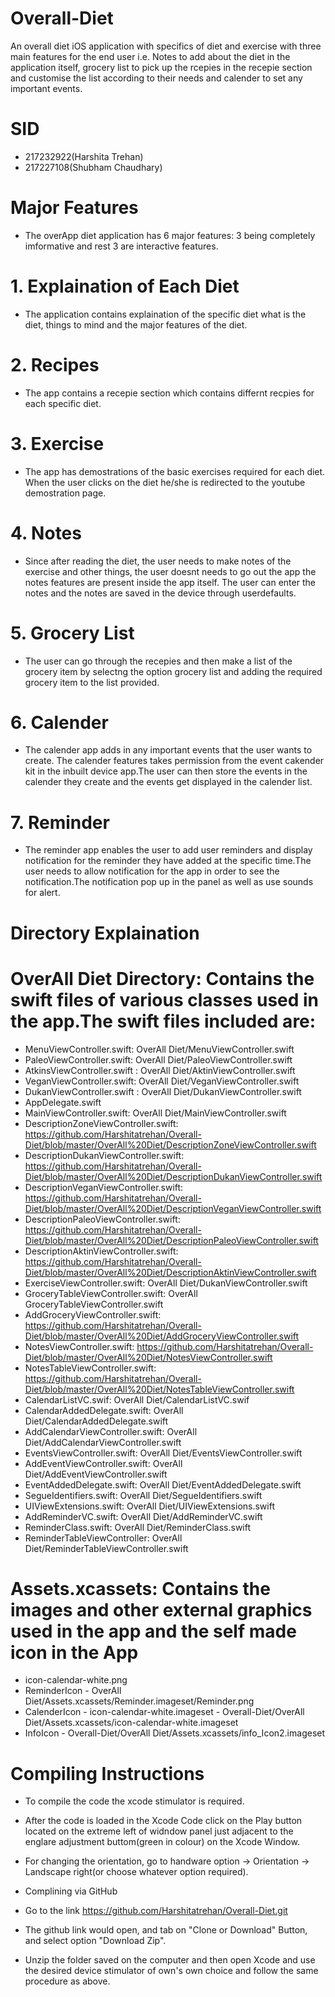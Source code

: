 # Overall-Diet
An overall diet iOS application with specifics of diet and exercise with three main features for the end user i.e. Notes to add about the diet in the application itself, grocery list to pick up the rcepies in the recepie section and customise the list according to their needs and calender to set any important events.

# SID 
- 217232922(Harshita Trehan) 
- 217227108(Shubham Chaudhary)

# Major Features 
- The overApp diet application has 6 major features: 3 being completely imformative and rest 3 are interactive features.

# 1. Explaination of Each Diet 
- The application contains explaination of the specific diet what is the diet, things to mind and the major features of the diet.
# 2. Recipes 
- The app contains a recepie section which contains differnt recpies for each specific diet.
# 3. Exercise
- The app has demostrations of the basic exercises required for each diet. When the user clicks on the diet he/she is redirected to the youtube demostration page.
# 4. Notes 
- Since after reading the diet, the user needs to make notes of the exercise and other things, the user doesnt needs to go out the app the notes features are present inside the app itself. The user can enter the notes and the notes are saved in the device through userdefaults.
# 5. Grocery List 
- The user can go through the recepies and then make a list of the grocery item by selectng the option grocery list and adding the required grocery item to the list provided. 
# 6. Calender 
- The calender app adds in any important events that the user wants to create. The calender features takes permission from the event cakender kit in the inbuilt device app.The user can then store the events in the calender they create and the events get displayed in the calender list.
# 7. Reminder 
-  The reminder app enables the user to add user reminders and display notification for the reminder they have added at the specific time.The user needs to allow notification for the app in order to see the notification.The notification pop up in the panel as well as use sounds for alert.
  

# Directory Explaination
# OverAll Diet Directory: Contains the swift files of various classes used in the app.The swift files included are:
- MenuViewController.swift: OverAll Diet/MenuViewController.swift
- PaleoViewController.swift: OverAll Diet/PaleoViewController.swift
- AtkinsViewController.swift : OverAll Diet/AktinViewController.swift
- VeganViewController.swift:  OverAll Diet/VeganViewController.swift
- DukanViewController.swift : OverAll Diet/DukanViewController.swift
- AppDelegate.swift 
- MainViewController.swift: OverAll Diet/MainViewController.swift
- DescriptionZoneViewController.swift: https://github.com/Harshitatrehan/Overall-Diet/blob/master/OverAll%20Diet/DescriptionZoneViewController.swift
- DescriptionDukanViewController.swift: https://github.com/Harshitatrehan/Overall-Diet/blob/master/OverAll%20Diet/DescriptionDukanViewController.swift
- DescriptionVeganViewController.swift: https://github.com/Harshitatrehan/Overall-Diet/blob/master/OverAll%20Diet/DescriptionVeganViewController.swift
- DescriptionPaleoViewController.swift: https://github.com/Harshitatrehan/Overall-Diet/blob/master/OverAll%20Diet/DescriptionPaleoViewController.swift
- DescriptionAktinViewController.swift:  https://github.com/Harshitatrehan/Overall-Diet/blob/master/OverAll%20Diet/DescriptionAktinViewController.swift
- ExerciseViewController.swift: OverAll Diet/DukanViewController.swift
- GroceryTableViewController.swift: OverAll GroceryTableViewController.swift
- AddGroceryViewController.swift: https://github.com/Harshitatrehan/Overall-Diet/blob/master/OverAll%20Diet/AddGroceryViewController.swift
- NotesViewController.swift: https://github.com/Harshitatrehan/Overall-Diet/blob/master/OverAll%20Diet/NotesViewController.swift
- NotesTableViewController.swift: https://github.com/Harshitatrehan/Overall-Diet/blob/master/OverAll%20Diet/NotesTableViewController.swift
- CalendarListVC.swif: OverAll Diet/CalendarListVC.swif
- CalendarAddedDelegate.swift: OverAll Diet/CalendarAddedDelegate.swift
- AddCalendarViewController.swift: OverAll Diet/AddCalendarViewController.swift
- EventsViewController.swift: OverAll Diet/EventsViewController.swift
- AddEventViewController.swift: OverAll Diet/AddEventViewController.swift
- EventAddedDelegate.swift: OverAll Diet/EventAddedDelegate.swift
- SegueIdentifiers.swift: OverAll Diet/SegueIdentifiers.swift
- UIViewExtensions.swift: OverAll Diet/UIViewExtensions.swift
- AddReminderVC.swift: OverAll Diet/AddReminderVC.swift
- ReminderClass.swift: OverAll Diet/ReminderClass.swift
- ReminderTableViewController: OverAll Diet/ReminderTableViewController.swift

# Assets.xcassets: Contains the images and other external graphics used in the app and the self made icon in the App
- icon-calendar-white.png
- ReminderIcon - OverAll Diet/Assets.xcassets/Reminder.imageset/Reminder.png
- CalenderIcon - icon-calendar-white.imageset - Overall-Diet/OverAll Diet/Assets.xcassets/icon-calendar-white.imageset
- InfoIcon - Overall-Diet/OverAll Diet/Assets.xcassets/info_Icon2.imageset

# Compiling Instructions
- To compile the code the xcode stimulator is required.
- After the code is loaded in the Xcode Code click on the Play button located on the extreme left of widndow panel just adjacent to the englare adjustment buttom(green in colour) on the Xcode Window.
- For changing the orientation, go to handware option -> Orientation -> Landscape right(or choose whatever option required).

- Complining via GitHub 
- Go to the link https://github.com/Harshitatrehan/Overall-Diet.git 
- The github link would open, and tab on "Clone or Download" Button, and select option "Download Zip".
- Unzip the folder saved on the computer and then open Xcode and use the desired device stimulator of own's own choice and follow the same procedure as above.







